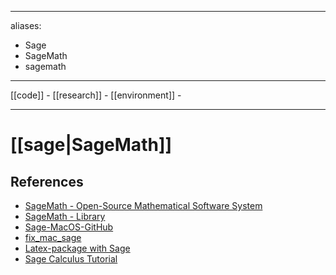
---
aliases:
- Sage
- SageMath
- sagemath
---

[[code]] -
[[research]] -
[[environment]] -

---

# [[sage|SageMath]]

## References
 - [SageMath - Open-Source Mathematical Software System](https://www.sagemath.org/)
 - [SageMath - Library](https://www.sagemath.org/library.html)
 - [Sage-MacOS-GitHub](https://github.com/3-manifolds/Sage_macOS)
 - [fix_mac_sage](https://github.com/3-manifolds/fix_mac_sage)
- [Latex-package with Sage](https://ctan.org/pkg/sagetex)
- [Sage Calculus Tutorial](https://www.sagemath.org/calctut/index.html)






